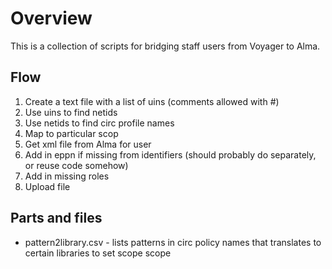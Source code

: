 # Overview

This is a collection of scripts for bridging staff users from Voyager to Alma.

## Flow

  1. Create a text file with a list of uins (comments allowed with #)
  1. Use uins to find netids
  1. Use netids to find circ profile names
  1. Map to particular scop
  1. Get xml file from Alma for user
  1. Add in eppn if missing from identifiers (should probably do separately, or reuse code somehow)
  1. Add in missing roles
  1. Upload file

## Parts and files

  * pattern2library.csv - lists patterns in circ policy names that translates to certain libraries to set scope scope 
